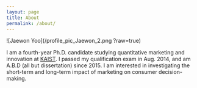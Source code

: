```yaml
---
layout: page
title: About
permalink: /about/
---
```


![Jaewon Yoo](/profile_pic_Jaewon_2.png ?raw=true)

I am a fourth-year Ph.D. candidate studying quantitative marketing and innovation at [KAIST](http://www.business.kaist.edu/). I passed my qualification exam in Aug. 2014, and am A.B.D (all but dissertation) since 2015. I am interested in investigating the short-term and long-term impact of marketing on consumer decision-making.

